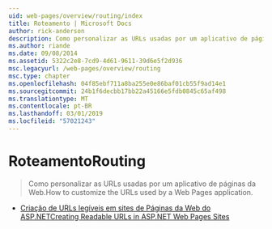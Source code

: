 ```yaml
---
uid: web-pages/overview/routing/index
title: Roteamento | Microsoft Docs
author: rick-anderson
description: Como personalizar as URLs usadas por um aplicativo de páginas da Web.
ms.author: riande
ms.date: 09/08/2014
ms.assetid: 5322c2e8-7cd9-4d61-9611-39d6e5f2d936
msc.legacyurl: /web-pages/overview/routing
msc.type: chapter
ms.openlocfilehash: 04f85ebf711a8ba255e0e86baf01cb55f9ad14e1
ms.sourcegitcommit: 24b1f6decbb17bb22a45166e5fdb0845c65af498
ms.translationtype: MT
ms.contentlocale: pt-BR
ms.lasthandoff: 03/01/2019
ms.locfileid: "57021243"
---
```

<a name="routing"></a><span data-ttu-id="46f21-103">Roteamento</span><span class="sxs-lookup"><span data-stu-id="46f21-103">Routing</span></span>
====================
> <span data-ttu-id="46f21-104">Como personalizar as URLs usadas por um aplicativo de páginas da Web.</span><span class="sxs-lookup"><span data-stu-id="46f21-104">How to customize the URLs used by a Web Pages application.</span></span>


- [<span data-ttu-id="46f21-105">Criação de URLs legíveis em sites de Páginas da Web do ASP.NET</span><span class="sxs-lookup"><span data-stu-id="46f21-105">Creating Readable URLs in ASP.NET Web Pages Sites</span></span>](creating-readable-urls-in-aspnet-web-pages-sites.md)
